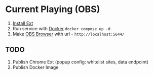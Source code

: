 # Current Playing (OBS)
1. [Install Ext](https://developer.chrome.com/docs/extensions/get-started/tutorial/hello-world#load-unpacked)
2. Run service with [Docker](https://docs.docker.com/get-docker/) `docker compose up -d`
3. Make [OBS Browser](https://obsproject.com/kb/browser-source) with url - `http://localhost:5644/`

## TODO
1. Publish Chrome Ext (popup config: whitelist sites, data endpoint)
2. Publish Docker Image